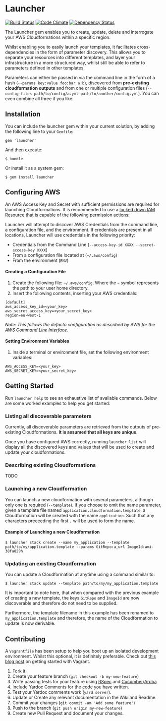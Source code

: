 # Launcher

[![Build Status](https://travis-ci.org/davidkelley/launcher.png?branch=master)](https://travis-ci.org/davidkelley/launcher) [![Code Climate](https://codeclimate.com/repos/530a5106e30ba03a0e009dc2/badges/dd3aa794571db1563173/gpa.png)](https://codeclimate.com/repos/530a5106e30ba03a0e009dc2/feed) [![Dependency Status](https://gemnasium.com/davidkelley/launcher.png)](https://gemnasium.com/davidkelley/launcher)


The Launcher gem enables you to create, update, delete and interrogate your AWS Cloudformations within a specific region. 

Whilst enabling you to easily launch your templates, it facilitates cross-dependencies in the form of parameter discovery. This allows
you to separate your resources into different templates, and layer your infrastructure in a more structured way, whilst still be able to refer to
parameters defined in other templates.

Parameters can either be passed in via the command line in the form of a hash (`--params key:value foo:bar a:b`), discovered from **pre-existing cloudformation outputs**
and from one or multiple configuration files (`--config-files path/to/config/a.yml path/to/another/config.yml`). You can even combine all three if you like.

## Installation

You can include the launcher gem within your current solution, by adding the following line to your `Gemfile`:

    gem 'launcher'

And then execute:

    $ bundle

Or install it as a system gem:

    $ gem install launcher

## Configuring AWS

An AWS Access Key and Secret with sufficient permissions are required for launching Cloudformations. It is recommended to use a [locked down IAM Resource](http://docs.aws.amazon.com/IAM/latest/UserGuide/Using_Identifiers.html) that is capable of the following permission actions:

Launcher will attempt to discover AWS Credentials from the command line, a configuration file, and the environment. If credentials are present in all locations, Launcher will use credentials in the following priority:

* Credentials from the Command Line (`--access-key-id XXXX --secret-access-key XXXX`)
* From a configuration file located at (`~/.aws/config`)
* From the environment (`ENV`)

#### Creating a Configuration File

1. Create the following file: `~/.aws/config`. Where the `~` symbol represents the path to your user home directory. 
2. Insert the following contents, inserting your AWS credentials:

```
[default]
aws_access_key_id=<your_key>
aws_secret_access_key=<your_secret_key>
region=eu-west-1
```

 _Note: This follows the defacto configuration as described by AWS for the [AWS Command Line Interface](http://aws.amazon.com/cli/)._

#### Setting Environment Variables

1. Inside a terminal or environment file, set the following environment variables: 

```
AWS_ACCESS_KEY=<your_key>
AWS_SECRET_KEY=<your_secret_key>
```

## Getting Started

Run `launcher help` to see an exhaustive list of available commands. Below are some worked examples to help you get started:

### Listing all discoverable parameters

Currently, all discoverable parameters are retrieved from the outputs of pre-existing Cloudformations. **It is assumed that all keys are unique**.

Once you have configured AWS correctly, running `launcher list` will display all the discovered keys and values that will be used to create and update your cloudformations.

### Describing existing Cloudformations

TODO

### Launching a new Cloudformation

You can launch a new cloudformation with several parameters, although only one is required (`--template`). If you choose to omit the name parameter, given a template
file named `application.cloudformation.template`, a Cloudformation will be created with the name `application`. Such that any characters preceeding the first `.` will be used
to form the name.

#### Example of Launching a new Cloudformation

    $ launcher stack create --name my_application --template path/to/my/application.template --params GitRepo:a_url ImageId:ami-38fa829h 

### Updating an existing Cloudformation

You can update a Cloudformation at anytime using a command similar to:

    $ launcher stack update --template path/to/my/my_application.template

It is important to note here, that when compared with the previous example of creating a new template, the keys `GitRepo` and `ImageId` are now discoverable and therefore
do not need to be supplied.

Furthermore, the template filename in this example has been renamed to `my_application.template` and therefore, the name of the Cloudformation to update is now derivable.

## Contributing

A `Vagrantfile` has been setup to help you boot up an isolated development environment. Whilst this optional, it is definitely preferable. Check out [this blog post](http://davidkelley.me/development/2014/02/24/vagrant-chef-berkshelf-a-match-made-in-heaven.html) on getting started with Vagrant. 

1. Fork it
2. Create your feature branch (`git checkout -b my-new-feature`)
3. Write passing tests for your feature using [RSpec](http://betterspecs.org/) and [Cucumber](http://cukes.info/)/[Aruba](https://github.com/cucumber/aruba)
4. Include [Yardoc](http://yardoc.org/) Comments for the code you have written.
5. Test your Yardoc comments work (`yard server`).
6. Update or Create any relevant documentation in the Wiki and Readme.
7. Commit your changes (`git commit -am 'Add some feature'`)
8. Push to the branch (`git push origin my-new-feature`)
9. Create new Pull Request and document your changes.
